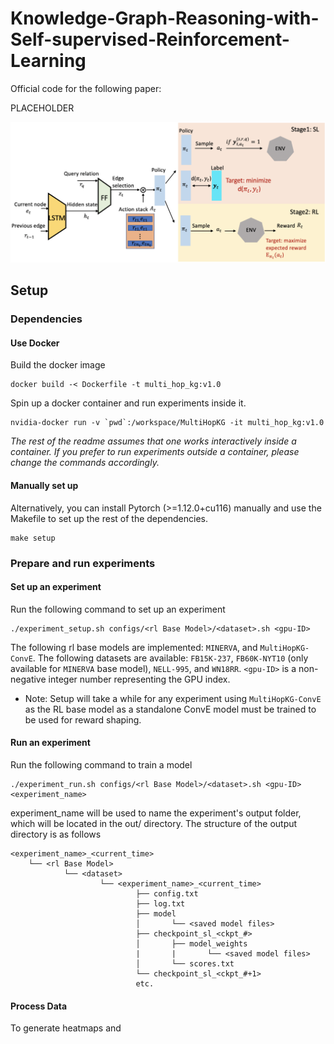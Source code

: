 # Knowledge-Graph-Reasoning-with-Self-supervised-Reinforcement-Learning
Official code for the following paper:

PLACEHOLDER

![summary image of system architecture](docs/summary_image.png)

## Setup
### Dependencies
#### Use Docker
Build the docker image
```
docker build -< Dockerfile -t multi_hop_kg:v1.0
```

Spin up a docker container and run experiments inside it.
```
nvidia-docker run -v `pwd`:/workspace/MultiHopKG -it multi_hop_kg:v1.0
```
*The rest of the readme assumes that one works interactively inside a container. If you prefer to run experiments outside a container, please change the commands accordingly.*

#### Manually set up 
Alternatively, you can install Pytorch (>=1.12.0+cu116) manually and use the Makefile to set up the rest of the dependencies. 
```
make setup
```

### Prepare and run experiments
#### Set up an experiment
Run the following command to set up an experiment
```
./experiment_setup.sh configs/<rl Base Model>/<dataset>.sh <gpu-ID>
```
The following rl base models are implemented: `MINERVA`, and `MultiHopKG-ConvE`.
The following datasets are available: `FB15K-237`, `FB60K-NYT10` (only available for `MINERVA` base model), `NELL-995`, and `WN18RR`.
`<gpu-ID>` is a non-negative integer number representing the GPU index.

* Note: Setup will take a while for any experiment using `MultiHopKG-ConvE` as the RL base model as a standalone ConvE model must be trained to be used for reward shaping.

#### Run an experiment
Run the following command to train a model
```
./experiment_run.sh configs/<rl Base Model>/<dataset>.sh <gpu-ID> <experiment_name>
```
experiment_name will be used to name the experiment's output folder, which will be located in the out/ directory. The structure of the output directory is as follows
```
<experiment_name>_<current_time>
    └── <rl Base Model>
            └── <dataset>
                    └── <experiment_name>_<current_time>
                            ├── config.txt
                            ├── log.txt
                            ├── model
                            │       └── <saved model files>
                            ├── checkpoint_sl_<ckpt_#>
                            │       ├── model_weights
                            |       |       └── <saved model files>
                            │       └── scores.txt
                            └── checkpoint_sl_<ckpt_#+1>
                            etc.
```

#### Process Data
To generate heatmaps and 